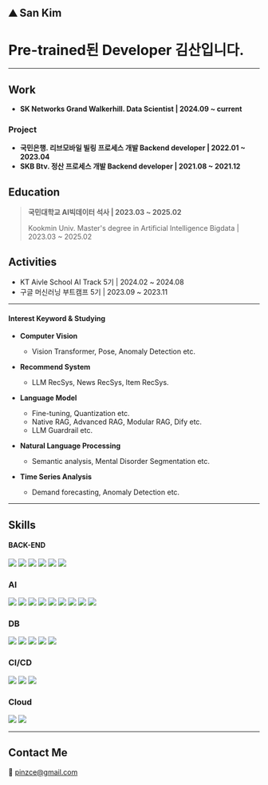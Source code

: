 ## ⛰️ San Kim 


# Pre-trained된 Developer 김산입니다.

---
## Work
- **SK Networks Grand Walkerhill. Data Scientist | 2024.09 ~ current**

### Project
- **국민은행. 리브모바일 빌링 프로세스 개발 Backend developer | 2022.01 ~ 2023.04**
- **SKB Btv. 정산 프로세스 개발 Backend developer | 2021.08 ~ 2021.12**

## Education
> **국민대학교 AI빅데이터 석사 | 2023.03 ~ 2025.02**
> 
> Kookmin Univ. Master's degree in Artificial Intelligence Bigdata | 2023.03 ~ 2025.02


## Activities
- KT Aivle School AI Track 5기 | 2024.02 ~ 2024.08
- 구글 머신러닝 부트캠프 5기 | 2023.09 ~ 2023.11

---

#### Interest Keyword & Studying
- **Computer Vision**
  - Vision Transformer, Pose, Anomaly Detection etc.

- **Recommend System**
  - LLM RecSys, News RecSys, Item RecSys.

- **Language Model**
  - Fine-tuning, Quantization etc.
  - Native RAG, Advanced RAG, Modular RAG, Dify etc.
  - LLM Guardrail etc.

- **Natural Language Processing**
  - Semantic analysis, Mental Disorder Segmentation etc.

- **Time Series Analysis**
  - Demand forecasting, Anomaly Detection etc.

---

## Skills

#### BACK-END

<img src="https://img.shields.io/badge/Spring Boot-6DB33F?style=flat&logo=Spring Boot&logoColor=white"/> <a>
<img src="https://img.shields.io/badge/Java-007396?style=flat&logo=Java&logoColor=white"/> <a>
<img src="https://img.shields.io/badge/Python-3776AB?style=flat&logo=Python&logoColor=white"/> <a>
<img src="https://img.shields.io/badge/django-092E20?style=flat-square&logo=django&logoColor=white"/>
<img src="https://img.shields.io/badge/Flask-000000?style=flat&logo=flask&logoColor=white"/> <a> 
<img src="https://img.shields.io/badge/postman-FF6C37?style=flat&logo=postman&logoColor=white"/> <a>

### AI
<img src="https://img.shields.io/badge/Python-3776AB?style=flat&logo=Python&logoColor=white"/> </a>
<img src="https://img.shields.io/badge/Pandas-150458?style=flat&logo=Pandas&logoColor=white"/> </a>
<img src="https://img.shields.io/badge/Numpy-013243?style=flat&logo=Numpy&logoColor=white"/> </a>
<img src="https://img.shields.io/badge/OpenCV-5C3EE8?style=flat&logo=OpenCV&logoColor=white"/> </a>
<img src="https://img.shields.io/badge/keenetic-009EE2?style=flat&logo=keenetic&logoColor=white"/> 
</a>
<img src="https://img.shields.io/badge/pytorch-EE4C2C?style=flat&logo=pytorch&logoColor=white"/> </a>
<img src="https://img.shields.io/badge/tensorflow-FF6F00?style=flat&logo=tensorflow&logoColor=white"/> </a>
<img src="https://img.shields.io/badge/huggingface-FFD21E?style=flat&logo=huggingface&logoColor=black"/> </a>
<img src="https://img.shields.io/badge/scikitlearn-F7931E?style=flat&logo=scikitlearn&logoColor=white"/> </a>

### DB
<img src="https://img.shields.io/badge/postgresql-4169E1?style=flat&logo=postgresql&logoColor=white"/></a>
<img src="https://img.shields.io/badge/supabase-3FCF8E?style=flat&logo=supabase&logoColor=white"/></a>
<img src="https://img.shields.io/badge/sqlite-003B57?style=flat&logo=sqlite&logoColor=white"/></a>
<img src="https://img.shields.io/badge/oracle-F80000?style=flat&logo=Oracle&logoColor=white"/>
<img src="https://img.shields.io/badge/MySQL-4479A1?style=flat-square&logo=MySQL&logoColor=white"/>

### CI/CD

<img src="https://img.shields.io/badge/Git-F05032?style=flat&logo=Git&logoColor=white"/></a>
<img src="https://img.shields.io/badge/GitHub-181717?style=flat&logo=GitHub&logoColor=white"/></a>
<img src="https://img.shields.io/badge/Jenkins-D24939?style=flat&logo=Jenkins&logoColor=white"/></a>

### Cloud
<img src="https://img.shields.io/badge/Amazon-FF9900?style=flat&logo=Amazon EC2&logoColor=white"/></a>
<img src="https://img.shields.io/badge/GCP-4285F4?style=flat&logo=googlecloud&logoColor=white"/></a>


---
## Contact Me
📧 pinzce@gmail.com

